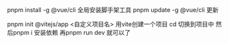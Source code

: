 <!--
 * @Author: your name
 * @Date: 2021-08-18 14:22:54
 * @LastEditTime: 2021-08-18 14:35:28
 * @LastEditors: Please set LastEditors
 * @Description: In User Settings Edit
 * @FilePath: \Vue3.0\vue工程化\工程化.md
-->
pnpm install -g @vue/cli 全局安装脚手架工具
pnpm update -g @vue/cli 更新

pnpm init @vitejs/app <自定义项目名> 用vite创建一个项目
cd 切换到项目中 然后pnpm i 安装依赖
再pnpm run dev 就可以了


